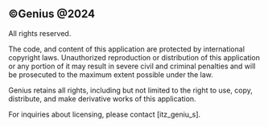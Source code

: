 ## ©Genius @2024
All rights reserved.

The code, and content of this application are protected by international copyright laws. Unauthorized reproduction or distribution of this application or any portion of it may result in severe civil and criminal penalties and will be prosecuted to the maximum extent possible under the law.

Genius retains all rights, including but not limited to the right to use, copy, distribute, and make derivative works of this application.

For inquiries about licensing, please contact [itz_geniu_s].
